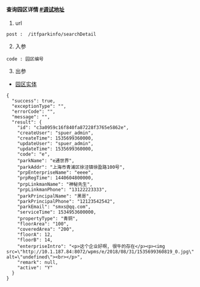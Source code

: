 #### 查询园区详情  [#调试地址](http://wpms.eworld-online.com/swagger-ui.html#/itf-park-info-controller/searchDetailUsingPOST_1)

1. url
```
post :  /itfparkinfo/searchDetail
```

2. 入参
```
code : 园区编号
```

3. 出参
- [园区实体](park.md)
```
{
  "success": true,
  "exceptionType": "",
  "errorCode": "",
  "message": "",
  "result": {
    "id": "c3a0959c16f840fa87228f3765e5862e",
    "createUser": "spuer_admin",
    "createTime": 1535699360000,
    "updateUser": "spuer_admin",
    "updateTime": 1535699360000,
    "code": "e",
    "parkName": "e通世界",
    "parkAddr": "上海市青浦区徐泾镇徐盈路100号",
    "prpEnterpriseName": "eeee",
    "prpRegTime": 1440604800000,
    "prpLinkmanName": "神秘先生",
    "prpLinkmanPhone": "13122223333",
    "parkPrincipalName": "黑哥",
    "parkPrincipalPhone": "12123542542",
    "parkEmail": "smxs@qq.com",
    "serviceTime": 1534953600000,
    "propertyType": "青铜",
    "floorArea": "100",
    "coveredArea": "200",
    "floorA": 12,
    "floorB": 14,
    "enterpriseIntro": "<p>这个企业好啊, 很牛的存在</p><p><img src=\"http://10.1.187.84:8072/wpms/e/2018/08/31/1535699360819_0.jpg\" alt=\"undefined\"><br></p>",
    "remark": null,
    "active": "Y"
  }
}
```
